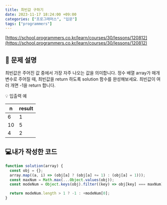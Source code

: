 ```yaml
---
title: 최빈값 구하기
date: 2023-11-17 18:24:00 +09:00
categories: ["프로그래머스", "입문"]
tags: ["programmers"]
---
```


[https://school.programmers.co.kr/learn/courses/30/lessons/120812](https://school.programmers.co.kr/learn/courses/30/lessons/120812)

## 📔 문제 설명

최빈값은 주어진 값 중에서 가장 자주 나오는 값을 의미합니다. 정수 배열 array가 매개변수로 주어질 때, 최빈값을 return 하도록 solution 함수를 완성해보세요. 최빈값이 여러 개면 -1을 return 합니다.

💡 입출력 예

| n   | result |
| --- | ------ |
| 6   | 1      |
| 10  | 5      |
| 4   | 2      |

## 💻내가 작성한 코드

```js
function solution(array) {
  const obj = {};
  array.map((a, i) => (obj[a] ? (obj[a] += 1) : (obj[a] = 1)));
  const maxNum = Math.max(...Object.values(obj));
  const modeNum = Object.keys(obj).filter((key) => obj[key] === maxNum);

  return modeNum.length > 1 ? -1 : +modeNum[0];
}
```
